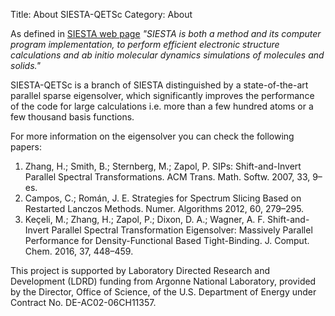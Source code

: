 Title: About SIESTA-QETSc
Category: About

[//]: # (SIESTA-QETSc)

As defined in [SIESTA web page](http://departments.icmab.es/leem/siesta/) *"SIESTA is both a method and its computer program implementation,
to perform efficient electronic structure calculations and ab initio molecular dynamics simulations of molecules and solids."*

SIESTA-QETSc is a branch of SIESTA distinguished by
a state-of-the-art parallel sparse eigensolver, which significantly improves the
performance of the code for large calculations i.e. more than a few hundred atoms
or a few thousand basis functions.

For more information on the eigensolver you can check the following papers:

1. Zhang, H.; Smith, B.; Sternberg, M.; Zapol, P. SIPs: Shift-and-Invert Parallel Spectral Transformations. ACM Trans. Math. Softw. 2007, 33, 9–es.
2. Campos, C.; Román, J. E. Strategies for Spectrum Slicing Based on Restarted Lanczos Methods. Numer. Algorithms 2012, 60, 279–295.
3. Keçeli, M.; Zhang, H.; Zapol, P.; Dixon, D. A.; Wagner, A. F. Shift-and-Invert Parallel Spectral Transformation Eigensolver: Massively Parallel Performance for Density-Functional Based Tight-Binding. J. Comput. Chem. 2016, 37, 448–459.


This project is supported by
Laboratory Directed Research and Development (LDRD) funding from Argonne
National Laboratory, provided by the Director, Office of Science, of the
U.S. Department of Energy under Contract No. DE-AC02-06CH11357.

